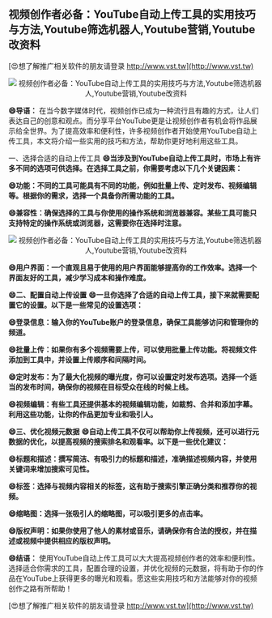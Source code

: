 ## **视频创作者必备：YouTube自动上传工具的实用技巧与方法,Youtube筛选机器人,Youtube营销,Youtube改资料**

[😍想了解推广相关软件的朋友请登录 http://www.vst.tw](http://www.vst.tw)

 <center><img src="https://vst.tw/MP4/tuiguang/png/3.png" alt="视频创作者必备：YouTube自动上传工具的实用技巧与方法,Youtube筛选机器人,Youtube营销,Youtube改资料"></center>

**😄导语：**
在当今数字媒体时代，视频创作已成为一种流行且有趣的方式，让人们表达自己的创意和观点。而分享平台YouTube更是让视频创作者有机会将作品展示给全世界。为了提高效率和便利性，许多视频创作者开始使用YouTube自动上传工具，本文将介绍一些实用的技巧和方法，帮助你更好地利用这些工具。

一、选择合适的自动上传工具
**😄当涉及到YouTube自动上传工具时，市场上有许多不同的选项可供选择。在选择工具之前，你需要考虑以下几个关键因素：**

**😄功能：不同的工具可能具有不同的功能，例如批量上传、定时发布、视频编辑等。根据你的需求，选择一个具备你所需功能的工具。**

**😄兼容性：确保选择的工具与你使用的操作系统和浏览器兼容。某些工具可能只支持特定的操作系统或浏览器，这需要你在选择时注意。**

 <center><img src="https://vst.tw/MP4/tuiguang/png/2.png" alt="视频创作者必备：YouTube自动上传工具的实用技巧与方法,Youtube筛选机器人,Youtube营销,Youtube改资料"></center>

**😄用户界面：一个直观且易于使用的用户界面能够提高你的工作效率。选择一个界面友好的工具，减少学习成本和操作难度。**

**😄二、配置自动上传设置**
**😄一旦你选择了合适的自动上传工具，接下来就需要配置它的设置。以下是一些常见的设置选项：**

**😄登录信息：输入你的YouTube账户的登录信息，确保工具能够访问和管理你的频道。**

**😄批量上传：如果你有多个视频需要上传，可以使用批量上传功能。将视频文件添加到工具中，并设置上传顺序和间隔时间。**

**😄定时发布：为了最大化视频的曝光度，你可以设置定时发布选项。选择一个适当的发布时间，确保你的视频在目标受众在线的时候上线。**

**😄视频编辑：有些工具还提供基本的视频编辑功能，如裁剪、合并和添加字幕。利用这些功能，让你的作品更加专业和吸引人。**

**😄三、优化视频元数据**
**😄自动上传工具不仅可以帮助你上传视频，还可以进行元数据的优化，以提高视频的搜索排名和观看率。以下是一些优化建议：**

**😄标题和描述：撰写简洁、有吸引力的标题和描述，准确描述视频内容，并使用关键词来增加搜索可见性。**

**😄标签：选择与视频内容相关的标签，这有助于搜索引擎正确分类和推荐你的视频。**

**😄缩略图：选择一张吸引人的缩略图，可以吸引更多的点击率。**

**😄版权声明：如果你使用了他人的素材或音乐，请确保你有合法的授权，并在描述或视频中提供相应的版权声明。**

**😄结语：**
使用YouTube自动上传工具可以大大提高视频创作者的效率和便利性。选择适合你需求的工具，配置合理的设置，并优化视频的元数据，将有助于你的作品在YouTube上获得更多的曝光和观看。愿这些实用技巧和方法能够对你的视频创作之路有所帮助！

[😍想了解推广相关软件的朋友请登录 http://www.vst.tw](http://www.vst.tw)



